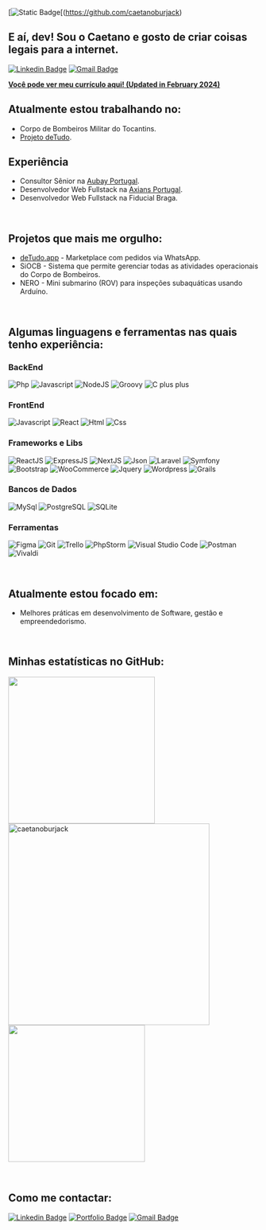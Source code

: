 

[![Static Badge](https://img.shields.io/badge/Perfil%20em%20Portugu%C3%AAs?style=flat-square)[(https://github.com/caetanoburjack)

## E aí, dev! Sou o Caetano e gosto de criar coisas legais para a internet.

[![Linkedin Badge](https://img.shields.io/badge/LinkedIn-0077B5?style=for-the-badge&logo=linkedin&logoColor=white)](https://www.linkedin.com/in/caetanoburjack)
[![Gmail Badge](https://img.shields.io/badge/Gmail-D14836?style=for-the-badge&logo=gmail&logoColor=white)](mailto:caetano.burjack@gmail.com)
&nbsp;
&nbsp;
&nbsp;

**[Você pode ver meu currículo aqui! (Updated in February 2024)](https://europa.eu/europass/eportfolio/api/eprofile/shared-profile/caetano+finisterre-burjack+da+silva/48347a8b-e87f-4b57-a61b-415a4356de5e?view=html)**

## Atualmente estou trabalhando no:
- Corpo de Bombeiros Militar do Tocantins.
- [Projeto deTudo](https://detudo.app).

## Experiência
- Consultor Sênior na [Aubay Portugal](https://www.axians.pt/).
- Desenvolvedor Web Fullstack na [Axians Portugal](https://www.axians.pt/).
- Desenvolvedor Web Fullstack na Fiducial Braga.

&nbsp;
&nbsp;

## Projetos que mais me orgulho:
- [deTudo.app](https://detudo.app) - Marketplace com pedidos via WhatsApp.
- SiOCB - Sistema que permite gerenciar todas as atividades operacionais do Corpo de Bombeiros.
- NERO - Mini submarino (ROV) para inspeções subaquáticas usando Arduíno.

&nbsp;
&nbsp;

## Algumas linguagens e ferramentas nas quais tenho experiência:

### BackEnd
<img src="https://img.shields.io/badge/PHP-777BB4?style=for-the-badge&logo=php&logoColor=white" alt="Php"> <img src="https://img.shields.io/badge/JavaScript-F7DF1E?style=for-the-badge&logo=javascript&logoColor=black" alt="Javascript"> 
<img src="https://img.shields.io/badge/Node.js-43853D?style=for-the-badge&logo=node.js&logoColor=white" alt="NodeJS">
<img src="https://img.shields.io/badge/Groovy-20232A?style=for-the-badge&logo=apachegroovy&logoColor=white&color=5C94B3" alt="Groovy">
<img src="https://img.shields.io/badge/C%2B%2B-00599C?style=for-the-badge&logo=c%2B%2B&logoColor=white" alt="C plus plus">

### FrontEnd
<img src="https://img.shields.io/badge/JavaScript-F7DF1E?style=for-the-badge&logo=javascript&logoColor=black" alt="Javascript"> <img src="https://img.shields.io/badge/React-20232A?style=for-the-badge&logo=react&logoColor=61DAFB&color=black" alt="React">
<img src="https://img.shields.io/badge/HTML-239120?style=for-the-badge&logo=html5&logoColor=white&color=F25221" alt="Html">
<img src="https://img.shields.io/badge/CSS-239120?&style=for-the-badge&logo=css3&logoColor=white&color=244AD9" alt="Css">

### Frameworks e Libs
<img src="https://img.shields.io/badge/React.js-20232A?style=for-the-badge&logo=react&logoColor=61DAFB&color=black" alt="ReactJS"> <img src="https://img.shields.io/badge/Express.js-404D59?style=for-the-badge&logo=node.js&logoColor=white" alt="ExpressJS">
<img src="https://img.shields.io/badge/Next.js-404D59?style=for-the-badge&logo=next.js&logoColor=white&color=black" alt="NextJS">
<img src="https://img.shields.io/badge/Json-404D59?style=for-the-badge&logo=json&logoColor=black&color=EBD13A" alt="Json">
<img src="https://img.shields.io/badge/Laravel-FF2D20?style=for-the-badge&logo=laravel&logoColor=white" alt="Laravel">
<img src="https://img.shields.io/badge/Symfony-FF2D20?style=for-the-badge&logo=symfony&logoColor=black&color=white" alt="Symfony">
<img src="https://img.shields.io/badge/Bootstrap-20232A?style=for-the-badge&logo=bootstrap&logoColor=white&color=734EA9" alt="Bootstrap">
<img src="https://img.shields.io/badge/WooCommerce-20232A?style=for-the-badge&logo=woo&logoColor=935788&color=white" alt="WooCommerce">
<img src="https://img.shields.io/badge/jQuery-0769AD?style=for-the-badge&logo=jquery&logoColor=white" alt="Jquery">
<img src="https://img.shields.io/badge/Wordpress-20232A?style=for-the-badge&logo=wordpress&logoColor=white&color=206F93" alt="Wordpress">
<img src="https://img.shields.io/badge/Grails-20232A?style=for-the-badge&logo=apachegroovy&logoColor=white&color=4D8201" alt="Grails">

### Bancos de Dados
<img src="https://img.shields.io/badge/MySQL-00000F?style=for-the-badge&logo=mysql&logoColor=white" alt="MySql"> <img src="https://img.shields.io/badge/PostgreSQL-316192?style=for-the-badge&logo=postgresql&logoColor=white" alt="PostgreSQL">
<img src="https://img.shields.io/badge/SQLite-07405E?style=for-the-badge&logo=sqlite&logoColor=white" alt="SQLite">

### Ferramentas
<img src="https://img.shields.io/badge/Figma-100000?style=for-the-badge&logo=figma&logoColor=white&color=E64A1C" alt="Figma"> <img src="https://img.shields.io/badge/GitHub-100000?style=for-the-badge&logo=github&logoColor=white" alt="Git">
<img src="https://img.shields.io/badge/Trello-100000?style=for-the-badge&logo=trello&logoColor=white&color=0179C0" alt="Trello">
<img src="https://img.shields.io/badge/PHPStorm-100000?style=for-the-badge&logo=phpstorm&logoColor=white&color=AA41E5" alt="PhpStorm">
<img src="https://img.shields.io/badge/VSCode-100000?style=for-the-badge&logo=visualstudio&logoColor=white&color=0872B1" alt="Visual Studio Code">
<img src="https://img.shields.io/badge/Postman-100000?style=for-the-badge&logo=postman&logoColor=white&color=F26634" alt="Postman">
<img src="https://img.shields.io/badge/Vivaldi-100000?style=for-the-badge&logo=vivaldi&logoColor=white&color=EF3939" alt="Vivaldi">

&nbsp;
&nbsp;

## Atualmente estou focado em:
-  Melhores práticas em desenvolvimento de Software, gestão e empreendedorismo.

&nbsp;
&nbsp;

## Minhas estatísticas no GitHub:

<img width="295px" src="https://github-readme-stats.vercel.app/api/top-langs/?username=caetanoburjack&hide=Objective-C,starlark,shell,ruby&title_color=61dafb&text_color=ffffff&icon_color=61dafb&bg_color=20232a&langs_count=8&layout=compact&border_color=61dafb&hide_border=true" /> <img width="405px" src="https://github-readme-streak-stats.herokuapp.com/?user=caetanoburjack&theme=react&border=61dafb&hide_border=true" alt="caetanoburjack" /> <img width="275px" src="https://github-readme-stats.vercel.app/api?username=caetanoburjack&show_icons=true&hide_rank=true&theme=react&border_color=61dafb&hide_border=true" />

&nbsp;
&nbsp;

## Como me contactar:
[![Linkedin Badge](https://img.shields.io/badge/-LinkedIn-blue?style=flat-square&logo=Linkedin&logoColor=white&link=https://www.linkedin.com/in/caetanoburjack)](https://www.linkedin.com/in/caetanoburjack)
[![Portfolio Badge](https://img.shields.io/badge/-Portfolio-blue?style=flat-square&logo=google-chrome&logoColor=white&color=0A637E)](https://caetanoburjack.com)
[![Gmail Badge](https://img.shields.io/badge/-Gmail-Red?style=flat-square&logo=Gmail&logoColor=white&link=mailto:caetano.burjack@gmail.com)](mailto:caetano.burjack@gmail.com)

&nbsp;
&nbsp;

